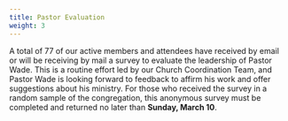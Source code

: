 ```yaml
---
title: Pastor Evaluation
weight: 3
---
```


A total of 77 of our active members and attendees have received by email or will be receiving by mail a survey to evaluate the leadership of Pastor Wade. This is a routine effort led by our Church Coordination Team, and Pastor Wade is looking forward to feedback to affirm his work and offer suggestions about his ministry. For those who received the survey in a random sample of the congregation, this anonymous survey must be completed and returned no later than **Sunday, March 10**.